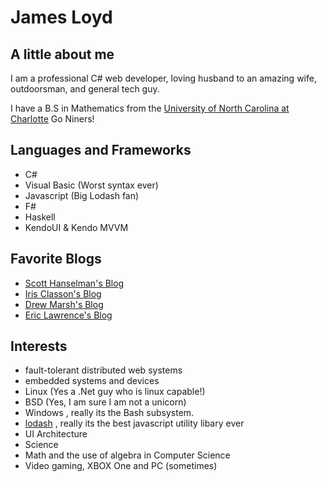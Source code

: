 James Loyd
=======================

## A little about me
I am a professional C# web developer, loving husband to an amazing wife, outdoorsman, and general tech guy.

I have a B.S in Mathematics from the [University of North Carolina at Charlotte](http://www.uncc.edu/) Go Niners!



## Languages and Frameworks
* C#
* Visual Basic (Worst syntax ever)
* Javascript (Big Lodash fan)
* F#
* Haskell
* KendoUI & Kendo MVVM

## Favorite Blogs
* [Scott Hanselman's Blog](http://www.hanselman.com/blog/)
* [Iris Classon's Blog](http://irisclasson.com/)
* [Drew Marsh's Blog](http://blog.hackedbrain.com/)
* [Eric Lawrence's Blog](https://textslashplain.com/)

## Interests
* fault-tolerant distributed web systems
* embedded systems and devices
* Linux (Yes a .Net guy who is linux capable!)
* BSD (Yes, I am sure I am not a unicorn)
* Windows , really its the Bash subsystem.
* [lodash](https://lodash.com/) , really its the best javascript utility libary ever
* UI Architecture
* Science
* Math and the use of algebra in Computer Science
* Video gaming, XBOX One and PC (sometimes)